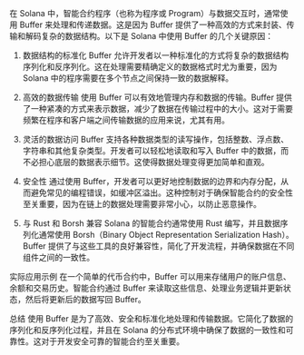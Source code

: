 在 Solana 中，智能合约程序（也称为程序或 Program）与数据交互时，通常使用 Buffer 来处理和传递数据。这是因为 Buffer 提供了一种高效的方式来封装、传输和解码复杂的数据结构。以下是 Solana 中使用 Buffer 的几个关键原因：

1. 数据结构的标准化
   Buffer 允许开发者以一种标准化的方式将复杂的数据结构序列化和反序列化。这在处理需要精确定义的数据格式时尤为重要，因为 Solana 中的程序需要在多个节点之间保持一致的数据解释。

2. 高效的数据传输
   使用 Buffer 可以有效地管理内存和数据的传输。Buffer 提供了一种紧凑的方式来表示数据，减少了数据在传输过程中的大小。这对于需要频繁在程序和客户端之间传输数据的应用来说，尤其有用。

3. 灵活的数据访问
   Buffer 支持各种数据类型的读写操作，包括整数、浮点数、字符串和其他复杂类型。开发者可以轻松地读取和写入 Buffer 中的数据，而不必担心底层的数据表示细节。这使得数据处理变得更加简单和直观。

4. 安全性
   通过使用 Buffer，开发者可以更好地控制数据的边界和内存分配，从而避免常见的编程错误，如缓冲区溢出。这种控制对于确保智能合约的安全性至关重要，因为在链上的数据处理需要非常小心，以防止恶意操作。

5. 与 Rust 和 Borsh 兼容
   Solana 的智能合约通常使用 Rust 编写，并且数据序列化通常使用 Borsh（Binary Object Representation Serialization Hash）。Buffer 提供了与这些工具的良好兼容性，简化了开发流程，并确保数据在不同组件之间的一致性。

实际应用示例
在一个简单的代币合约中，Buffer 可以用来存储用户的账户信息、余额和交易历史。智能合约通过 Buffer 来读取这些信息、处理业务逻辑并更新状态，然后将更新后的数据写回 Buffer。

总结
使用 Buffer 是为了高效、安全和标准化地处理和传输数据。它简化了数据的序列化和反序列化过程，并且在 Solana 的分布式环境中确保了数据的一致性和可靠性。这对于开发安全可靠的智能合约至关重要。
